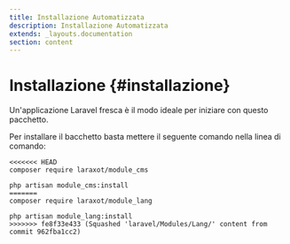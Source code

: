 ```yaml
---
title: Installazione Automatizzata
description: Installazione Automatizzata
extends: _layouts.documentation
section: content
---
```


# Installazione {#installazione}

Un'applicazione Laravel fresca è il modo ideale per iniziare con questo pacchetto. 

Per installare il bacchetto basta mettere il seguente comando nella linea di comando:

```console
<<<<<<< HEAD
composer require laraxot/module_cms

php artisan module_cms:install
=======
composer require laraxot/module_lang

php artisan module_lang:install
>>>>>>> fe8f33e433 (Squashed 'laravel/Modules/Lang/' content from commit 962fba1cc2)
```